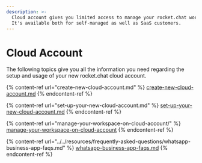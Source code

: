 ```yaml
---
description: >-
  Cloud account gives you limited access to manage your rocket.chat workspace.
  It's available both for self-managed as well as SaaS customers.
---
```


# Cloud Account

The following topics give you all the information you need regarding the setup and usage of your new rocket.chat cloud account.

{% content-ref url="create-new-cloud-account.md" %}
[create-new-cloud-account.md](create-new-cloud-account.md)
{% endcontent-ref %}

{% content-ref url="set-up-your-new-cloud-account.md" %}
[set-up-your-new-cloud-account.md](set-up-your-new-cloud-account.md)
{% endcontent-ref %}

{% content-ref url="manage-your-workspace-on-cloud-account/" %}
[manage-your-workspace-on-cloud-account](manage-your-workspace-on-cloud-account/)
{% endcontent-ref %}

{% content-ref url="../../resources/frequently-asked-questions/whatsapp-business-app-faqs.md" %}
[whatsapp-business-app-faqs.md](../../resources/frequently-asked-questions/whatsapp-business-app-faqs.md)
{% endcontent-ref %}
